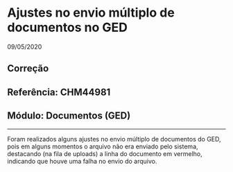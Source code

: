 # Ajustes no envio múltiplo de documentos no GED
09/05/2020
## Correção
## Referência: CHM44981
## Módulo: Documentos (GED)
***

Foram realizados alguns ajustes no envio múltiplo de documentos do GED, pois em alguns momentos o arquivo não era enviado pelo sistema, destacando (na fila de uploads) a linha do documento em vermelho, indicando que houve uma falha no envio do arquivo.

